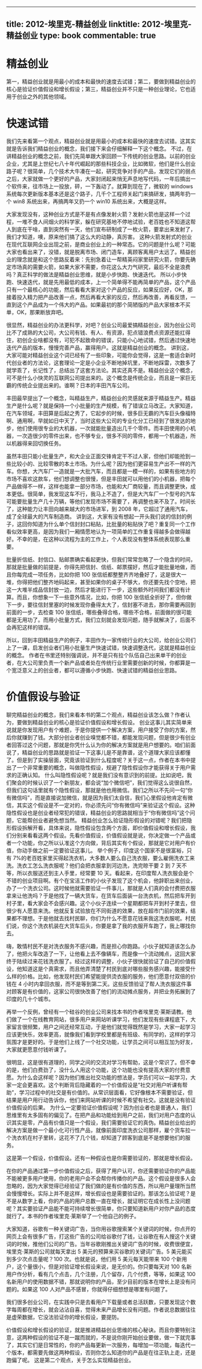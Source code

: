 
---
title: 2012-埃里克-精益创业
linktitle: 2012-埃里克-精益创业
type: book
commentable: true
---

# 精益创业

第一，精益创业就是用最小的成本和最快的速度去试错；第二，要做到精益创业的核心是验证价值假设和增长假设；第三，精益创业并不只是一种创业理论，它也适用于创业之外的其他领域。

# 快速试错

我们先来看第一个观点，精益创业就是用最小的成本和最快的速度去试错。这其实就是告诉我们精益创业的概念，我们接下来会仔细解释一下这个概念。
不过，在讲精益创业的概念之前，我们先简单跟大家回顾一下传统的创业思路。以前的创业企业，尤其是上世纪七八十年代崛起的那些科技企业，比如微软，他们是什么创业路子呢？很简单，几个技术大牛凑在一起，研究竞争对手的产品，发现它们的弱点之后，大家就做一个更好的产品，大家封闭起来悄无声息地写代码，一年后搞出一个软件来，往市场上一投放，砰，一下轰动了。就算到现在了，微软的 windows 系统每次更新版本基本还是这个路子，几千个工程师关起门来搞研发，搞两年扔一个 win8 系统出来，再搞两年又扔一个 win10 系统出来，大概是这样。

大家发现没有，这种创业方式是不是有点像发射火箭？发射火箭也是这样一个过程，一堆不食人间烟火的科学家，躲在研究基地不停地试验，老百姓也不知道这帮人到底在干啥，直到突然有一天，他们宣布研制成了一枚火箭，要拿出来发射了，我们才知道，噢，原来他们搞了这么大的动静，真厉害。
这种火箭发射式的创业在现代互联网企业出现之前，是商业创业上的一种常态。它的问题是什么呢？可能大家也看出来了，没错，就是脱离市场、闭门造车，离顾客离用户太远了。精益创业的理念就是和这个思路反着来：先别急着让一帮精英闷家里研究火箭，你要先确定市场真的需要火箭，如果大家不需要，你花这么大力气研究，最后不全是浪费吗？真正科学的做法是精益创业思维，就是小步快跑、快速迭代。
所以小步快跑、快速迭代，就是先用最低的成本，上一个简单得不能再简单的产品，这个产品只有一个最核心的功能，然后看看大家对这个产品的反应，如果反应好，OK，那接着投入精力把产品改善一点，然后再看大家的反应，然后再改善，再看反馈，一直到这个产品成为一个伟大的产品。如果最初的那个简陋版的产品大家根本不买单，OK，那果断放弃吧。

很显然，精益创业的办法更科学，对吧？创业公司最爱搞精益创业，因为创业公司比不了成熟的大公司，大公司有钱、有人、有资源，犯点错浪费点资源还能扛得住，初创企业啥都没有，可犯不起致命的错误，只能小心地试错，然后通过快速地迭代产品的版本，慢慢完善产品，赢得用户。这就是精益创业的概念。
讲到这，大家可能对精益创业这个词已经有了一些印象，可能你会觉得，这是一套适合新时代创业者的方法论，这套理论一定是小企业不断地掉坑里，不断地踩雷，次数多了就学乖了，长记性了，总结出了这套方法论。其实还真不是。精益创业这个概念，可不是什么小快灵的互联网公司提出来的。这个概念是传统企业，而且是一家巨无霸的传统企业提出来的。谁啊？日本的丰田汽车公司。

丰田最早提出了一个概念，叫精益生产，精益创业的灵感就来源于精益生产。精益生产是什么呢？就是保持一个小批量的生产规模，有了错误立马改正。大家知道，在汽车领域，丰田算是后起之秀了，它起步的时候，很多巨无霸的汽车巨头像福特啊、通用啊，早就如日中天了，当时这些大公司的专业化分工已经到了很发达的地步，他们使用很专业的大机器，一次就能批量造出几千个零件。而丰田使用的小机器，一次造很少的零件出来，也不够专业，很多不同的零件，都用一个机器造，所以机器得来回切换任务。

虽然丰田只能小批量生产，和大企业正面交锋肯定干不过人家，但他们却能抢到一些比较小的、比较零散的本土市场。为什么呢？因为他们更容易生产出不一样的汽车。你想，大汽车厂一造就是一大批汽车，而且都是一模一样的，如果有些地方的市场不喜欢这款车，他们想调整也很慢，但是丰田就可以用他们的小机器，把每个产品做得不一样，这样也能拿一部分市场，也能和大厂商较量，而且调整更快，成本更低。很简单，我发现这车不行，我马上不造了，但是大汽车厂一个型号的汽车可能要批量生产几十万辆，等他们发现市场不需要了，再调整也来不及了。时间长了，这种能力让丰田向越来越大的市场进军，到 2008 年，它超过了通用汽车，成了全球最大的汽车制造商。
讲到这，大家有没有想起一开头我们说的信封的例子，这回你知道为什么单个信封封口粘贴，比批量的粘贴快了吧？重复同一个工作看似效率更高，是因为我们一厢情愿地认为一项简单的工作重复得越多会做得越好。不幸的是，在这种以流程为主的工作上，个人表现没有整体系统表现那么重要。

批量折信纸、封信口、贴邮票确实看起更快，但我们常常忽略了一个隐含的时间，那就是批量做的前提是，你得先把信封、信纸、邮票摆好，然后才能批量地做，而且你每完成一项任务，比如你把 100 张信纸都整整齐齐地叠好了，这是很大一堆，你得把他们整齐地码起来，甚至如果你的桌子不够大，你还要先找个空地，把这一大堆半成品信封放一边，然后才能进行下一步，这些额外时间我们都没有计算。而且，你想象一下一些意外情况，比如，你把 100 张信纸全折好了，但你做下一步，要往信封里塞的时候发现你叠得太大了，信封塞不进去，那你需要再回到前面的一步，去检查 100 张信纸，哪些叠得合格，哪些不合格，前面做的很可能都是无用功了。而用小批量方式，我们立刻就会发现问题，随手就解决了，后面不会再犯这样的错误。

所以，回到丰田精益生产的例子，丰田作为一家传统行业的大公司，给创业公司们上了一课，启发创业者们用小批量生产快速试错，快速调整迭代，这就是精益创业的概念。
作者在书里还特别强调说，并不是只有拉个队伍自己出来单干的创业者，在大公司里负责一个新产品或者处在传统行业里需要创新的时候，你都算是一个宽泛意义上的创业者，都可以遵循小步快跑、快速试错的精益创业思路。

# 价值假设与验证

聊完精益创业的概念，我们来看本书的第二个观点，精益创业该怎么做？作者认为，要做到精益创业的核心是验证价值假设和增长假设。
创业这事儿其实简单来说就是你发现用户有个难题，于是你提供一个解决方案，用户接受了你的方案，然后你就赚到了钱。大部分创业者创业嗅觉都不错，都能发现问题，但是很少有创业者回答过这个问题，那就是你凭什么认为你的解决方案就是用户想要的。咱们前面说了，精益创业的思路就是验证一下这事儿是不是靠谱，这个道理大家应该都懂了。但是到了实操层面，究竟该验证到什么程度呢？关于这一点，作者在本书中提出了一个非常重要的概念，叫做隐性假设，规避了隐性假设你才能获得关于用户需求的正确认知。
什么叫隐性假设呢？就是我们没有意识到的前提。比如说吧，我们聚会的时候认识了一个新朋友，都会说“加个微信吧”，我们觉得这么说很自然，但我们这句话里就有个隐性假设，那就是他也用微信。我们之所以不先问一句“你有微信吗”，而是直接说加微信，就是因为我们太自信，我们心里假设他肯定有微信，其实这个假设是不一定对的，你必须先问“你有微信吗”来验证这个假设。这种隐性假设也是创业者经常犯的错误，精益创业的思路就相当于“你有微信吗”这个问题，它能帮创业者避免想当然。
精益创业怎么验证隐形假设的对错呢？我们把隐形假设拆解开看，具体来说，隐性假设包含两个方面，即价值假设和增长假设，我们分别来看看这两个假设。先看价值假设，价值假设就是说，你决定做一个产品或者一个功能，你之所以认准这个方向做，背后其实有个假设，那就是它对用户有价值，你动手做之前一定要验证这事儿。
举个例子，印度这个国家不是很富裕，只有 7%的老百姓家里买得起洗衣机，大多数人要么自己洗衣服，要么雇佣洗衣工来洗。洗衣工怎么洗衣服呢？他们会把衣服拿到河边洗，洗完晾干要 2 到 7 天不等，所以衣服送还到主人手里，经常要 10 天。看起来，在印度帮人洗衣服会是个不错的创业项目啊。有个在宝洁工作的小伙子发现了这个机会，他辞职出来创业，办了一个洗衣公司。这时候他就需要验证一件事儿，那就是人们真的会付费把衣服拿来让他洗吗？于是他找了一辆大货车，在货车后面装一台洗衣机，然后把车开到村子里，看大家会不会感兴趣。这个小伙子连续一个星期都把车开到村子里去，但很少有人愿意来洗。他就反复试验放在不同街道的效果，放在超市门前的效果，结果都不理想。于是他就去找村民聊，你们为什么不愿意花钱来我这洗衣服呢。村民们说，你这个洗衣机装在大货车后头，你要是拿了我的衣服开车跑了，我上哪找你去。

嗨，敢情村民不是对洗衣服务不感兴趣，而是担心你跑路。小伙子就知道该怎么办了，他把火车改造了一下，让他看上去不像辆车，而是像一个流动摊点，这回大家终于陆续过来花钱洗衣服了。经过这样的调整，小伙子很快就验证了自己的价值假设，他知道这是个真需求，而且他弄清楚了村民到底对哪些服务感兴趣，能接受什么样的价格。比如，他发现村民们希望能提供烫衣服的服务，他们愿意付双倍的价钱在 4 小时内拿回衣服，而不是等到第二天。这些反馈验证了帮人洗衣服这件事对顾客是有价值的，这家公司很快改善了他们的流动摊点服务，并把业务拓展到了印度的几十个城市。

再举一个反例，曾经有一个硅谷的创业公司来找本书的作者埃里克·莱斯请教。他们做了一个在线教育网站，很多用户来网站听课学习，他们发现有些课程底下，大家留言很频繁，用户之间还经常互动，于是他们就觉得既然是学习，大家一起学习应该更快乐，效率更高，就像我们看到学校里都是有班级、有同学的，这样的学习氛围才是更好的。于是他们上线了一个社交功能，让学员之间可以相互加为好友，大家就更愿意付钱听课了。

很明显，这是很有道理的，同学之间的交流对学习有帮助，这是个常识了。但不幸的是，他们白费劲了，没什么人用这个功能，这个功能也没有提高大家的付费意愿。为什么会这样呢？因为他们推出社交功能的想法是，学员们可以一起学习，大家一定会更喜欢。这个判断背后隐藏着的一个价值假设是“社交对用户听课有帮助”，学习过程中的社交是有价值的。从常识层面看，它好像根本不需要验证，但结果是用户用行动告诉你，他们来网站听课的时候不希望有社交。这就是没有验证价值假设的后果。
为什么一定要验证价值假设呢？因为创业者也是普通人，我们思维里有太多固有的偏见了。在把产品和功能给到用户之前，我们对用户态度的认识其实是零，产品有价值只是一个假设，我们需要验证它的真伪。精益创业给出的解决方案是做一个最小化可行性产品，就像前面印度洗衣公司那样，雇个货车拉一个洗衣机在村子里转，这花不了几个钱，却知道了顾客到底是不是想要他们的服务。

这是第一个假设，价值假设。还有一种假设也是你需要验证的，那就是增长假设。

在你的产品通过第一步价值假设之后，获得了用户认可，你还需要验证你的产品能不能被更多用户使用，你的老用户会不会帮你传播你的产品。这个假设是很多人会忽略的，因为大家觉得已经验证了我们做的是有价值的东西，所以用户量理所当然会慢慢增长。实际上并不是这样，增长假设也是需要验证的。那该怎么验证呢？是不是从数字上看，你的产品的用户总数一直在增长，就证明它在成长性上没问题呢？其实要验证产品能不能可持续增长很简单，你只要知道新用户对你产品的态度就行了。本书的作者埃里克·莱斯举了一个他自己的例子。

大家知道，谷歌有一种关键词广告，当你用谷歌搜索某个关键词的时候，你点开的网页上会有很多广告，打这些广告的公司给谷歌付了钱，让谷歌在有人搜这个关键词的时候，推他们公司的广告。当年谷歌刚推出关键词广告的时候，收费很便宜，埃里克·莱斯的公司就每天拿出 5 美元的预算来买谷歌的关键词广告。5 美元能买到多少次点击量呢？100 次。也就是说，他们用 5 美元每天能带来 100 个新用户，这个量很小，但是对验证增长假设来说，是无价的。你只要每天对 100 名新用户作分析，看有几个点击，几个注册，几个留存，几个付费，等等，如果这 100 名新用户的使用数据不错，那就说明你的产品，至少目前的版本在增长上是没有问题的。如果这 100 人对产品不感冒，你就得仔细想想是哪里有问题了。

我们很多创业公司，在实践中只是去看用户下载量或者总活跃数，只要发现这个数字每周都在增长，就会沾沾自喜，觉得未来产品增长没有问题。作者说总数据往往是虚荣数据，它没法验证你的增长假设，要提防。

价值假设和增长假设的验证，就是推进精益创业思维的核心秘诀。而且你要特别注意，这两种假设的验证不是一蹴而就的，不是说你刚开始创业要做，做一下就完事了，其实它们是日常性的，你的产品每更新一次服务，每增加一项功能，每迭代一个版本，都需要先做这两种假设，否则你怎么知道你的产品是在往正轨上走，还是跑偏了呢。
这是第二个观点，关于怎么实现精益创业。

    